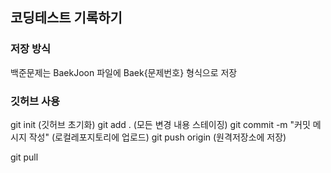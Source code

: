 ## 코딩테스트 기록하기 

### 저장 방식 
백준문제는 BaekJoon 파일에 Baek{문제번호} 형식으로 저장 

### 깃허브 사용 
git init (깃허브 초기화)
git add . (모든 변경 내용 스테이징)
git commit -m "커밋 메시지 작성"   (로컬레포지토리에 업로드)
git push origin (원격저장소에 저장)

git pull 

